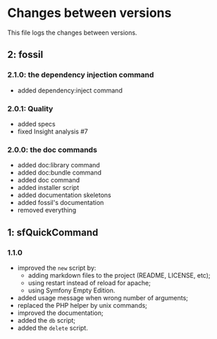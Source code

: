# Changes between versions

This file logs the changes between versions.

## 2: fossil

### 2.1.0: the dependency injection command

* added dependency:inject command

### 2.0.1: Quality

* added specs
* fixed Insight analysis #7

### 2.0.0: the doc commands

* added doc:library command
* added doc:bundle command
* added doc command
* added installer script
* added documentation skeletons
* added fossil's documentation
* removed everything

## 1: sfQuickCommand

### 1.1.0

* improved the `new` script by:
  * adding markdown files to the project (README, LICENSE, etc);
  * using restart instead of reload for apache;
  * using Symfony Empty Edition.
* added usage message when wrong number of arguments;
* replaced the PHP helper by unix commands;
* improved the documentation;
* added the `db` script;
* added the `delete` script.
